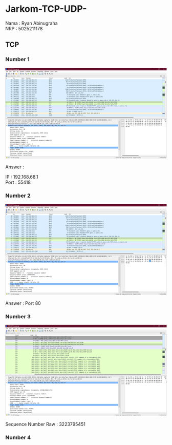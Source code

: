 # Jarkom-TCP-UDP-

Nama   : Ryan Abinugraha
<br>
NRP    : 5025211178

## TCP

### Number 1
![Foto](./img/image.png)

Answer     :

IP    : 192.168.68.1
<br>
Port  : 55418

### Number 2
![Foto](./img/images(2).png)

Answer :
Port 80

### Number 3
![Foto](./img/images(3).png)

Sequence Number Raw : 3223795451

### Number 4

